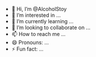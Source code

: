 - 👋 Hi, I’m @AlcoholStoy
- 👀 I’m interested in ...
- 🌱 I’m currently learning ...
- 💞️ I’m looking to collaborate on ...
- 📫 How to reach me ...
- 😄 Pronouns: ...
- ⚡ Fun fact: ...

<!---
AlcoholStoy/AlcoholStoy is a ✨ special ✨ repository because its `README.md` (this file) appears on your GitHub profile.
You can click the Preview link to take a look at your changes.
--->
